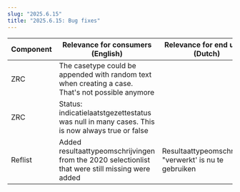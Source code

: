 ```yaml
---
slug: "2025.6.15"
title: "2025.6.15: Bug fixes"
---
```


| Component | Relevance for consumers (English)                                                                 | Relevance for end users (Dutch)                         |
| --------- | ------------------------------------------------------------------------------------------------- | ------------------------------------------------------- |
| ZRC       | The casetype could be appended with random text when creating a case. That's not possible anymore |                                                         |
| ZRC       | Status: indicatielaatstgezettestatus was null in many cases. This is now always true or false     |                                                         |
| Reflist   | Added resultaattypeomschrijvingen from the 2020 selectionlist that were still missing were added  | Resultaattypeomschrijving "verwerkt' is nu te gebruiken |
